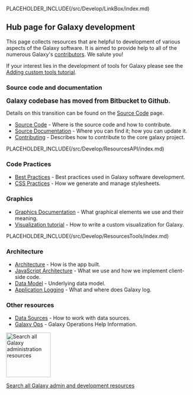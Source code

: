 PLACEHOLDER_INCLUDE(/src/Develop/LinkBox/index.md)

## Hub page for Galaxy development

This page collects resources that are helpful to development of various aspects of the Galaxy software. It is aimed to provide help to all of the numerous Galaxy's [contributors](https://www.openhub.net/p/galaxybx/contributors/summary). We salute you!

If your interest lies in the development of tools for Galaxy please see the [Adding custom tools tutorial](/src/Admin/Tools/AddToolTutorial/index.md).

### Source code and documentation

<span style="font-size: larger;"> **Galaxy codebase has moved from Bitbucket to Github.** </span>

Details on this transition can be found on the [Source Code](/src/Develop/SourceCode/index.md) page.

* [Source Code](/src/Develop/SourceCode/index.md) - Where is the source code and how to contribute.
* [Source Documentation](/src/Develop/SourceDoc/index.md) - Where you can find it; how you can update it.
* [Contributing](https://github.com/galaxyproject/galaxy/blob/dev/CONTRIBUTING.md) - Describes how to contribute to the core galaxy project.

PLACEHOLDER_INCLUDE(/src/Develop/ResourcesAPI/index.md)

### Code Practices

* [Best Practices](/src/Develop/BestPractices/index.md) - Best practices used in Galaxy software development.
* [CSS Practices](/src/Develop/CSS/index.md) - How we generate and manage stylesheets.

### Graphics

* [Graphics Documentation](/src/Develop/Graphics/index.md) - What graphical elements we use and their meaning.
* [Visualization tutorial](/src/Develop/Visualizations/index.md) - How to write a custom visualization for Galaxy.

PLACEHOLDER_INCLUDE(/src/Develop/ResourcesTools/index.md)

### Architecture

* [Architecture](/src/Develop/Architecture/index.md) - How is the app built.
* [JavaScript Architecture](/src/Develop/JSA/index.md) - What we use and how we implement client-side code.
* [Data Model](/src/Admin/Internals/DataModel/index.md) - Underlying data model.
* [Application Logging](/src/Admin/Internals/ApplicationLogging/index.md) - What and where does Galaxy log.

### Other resources

* [Data Sources](/src/Admin/Internals/DataSources/index.md) - How to work with data sources.
* [Galaxy Ops](/src/Admin/Internals/GalaxyOps/index.md) - Galaxy Operations Help Information.

<div class='center'>
<a href='http://galaxyproject.org/search/getgalaxy'><img src="/src/Images/Logos/GetGalaxySearch.png" alt="Search all Galaxy administration resources" width="120" /></a>

[Search all Galaxy admin and development resources](http://galaxyproject.org/search/getgalaxy)
</div>
